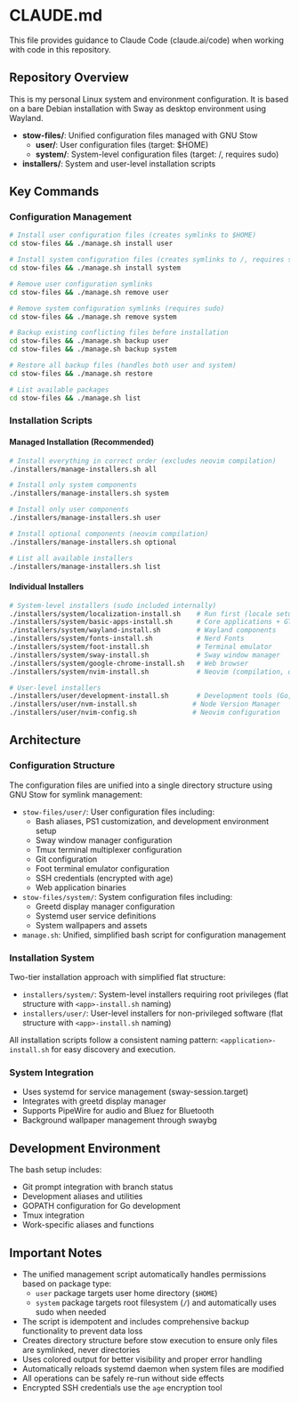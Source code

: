 # CLAUDE.md

This file provides guidance to Claude Code (claude.ai/code) when working with code in this repository.

## Repository Overview

This is my personal Linux system and environment configuration.
It is based on a bare Debian installation with Sway as desktop environment using Wayland.

- **stow-files/**: Unified configuration files managed with GNU Stow
  - **user/**: User configuration files (target: $HOME)
  - **system/**: System-level configuration files (target: /, requires sudo)
- **installers/**: System and user-level installation scripts

## Key Commands

### Configuration Management
```bash
# Install user configuration files (creates symlinks to $HOME)
cd stow-files && ./manage.sh install user

# Install system configuration files (creates symlinks to /, requires sudo)
cd stow-files && ./manage.sh install system

# Remove user configuration symlinks
cd stow-files && ./manage.sh remove user

# Remove system configuration symlinks (requires sudo)
cd stow-files && ./manage.sh remove system

# Backup existing conflicting files before installation
cd stow-files && ./manage.sh backup user
cd stow-files && ./manage.sh backup system

# Restore all backup files (handles both user and system)
cd stow-files && ./manage.sh restore

# List available packages
cd stow-files && ./manage.sh list
```

### Installation Scripts

#### Managed Installation (Recommended)
```bash
# Install everything in correct order (excludes neovim compilation)
./installers/manage-installers.sh all

# Install only system components
./installers/manage-installers.sh system

# Install only user components  
./installers/manage-installers.sh user

# Install optional components (neovim compilation)
./installers/manage-installers.sh optional

# List all available installers
./installers/manage-installers.sh list
```

#### Individual Installers
```bash
# System-level installers (sudo included internally)
./installers/system/localization-install.sh    # Run first (locale setup)
./installers/system/basic-apps-install.sh      # Core applications + GTK apps
./installers/system/wayland-install.sh         # Wayland components
./installers/system/fonts-install.sh           # Nerd Fonts
./installers/system/foot-install.sh            # Terminal emulator
./installers/system/sway-install.sh            # Sway window manager
./installers/system/google-chrome-install.sh   # Web browser
./installers/system/nvim-install.sh            # Neovim (compilation, optional)

# User-level installers
./installers/user/development-install.sh       # Development tools (Go, Rust, Python)
./installers/user/nvm-install.sh              # Node Version Manager
./installers/user/nvim-config.sh              # Neovim configuration
```

## Architecture

### Configuration Structure
The configuration files are unified into a single directory structure using GNU Stow for symlink management:
- `stow-files/user/`: User configuration files including:
  - Bash aliases, PS1 customization, and development environment setup
  - Sway window manager configuration
  - Tmux terminal multiplexer configuration
  - Git configuration
  - Foot terminal emulator configuration
  - SSH credentials (encrypted with age)
  - Web application binaries
- `stow-files/system/`: System configuration files including:
  - Greetd display manager configuration
  - Systemd user service definitions
  - System wallpapers and assets
- `manage.sh`: Unified, simplified bash script for configuration management

### Installation System
Two-tier installation approach with simplified flat structure:
- `installers/system/`: System-level installers requiring root privileges (flat structure with `<app>-install.sh` naming)
- `installers/user/`: User-level installers for non-privileged software (flat structure with `<app>-install.sh` naming)

All installation scripts follow a consistent naming pattern: `<application>-install.sh` for easy discovery and execution.

### System Integration
- Uses systemd for service management (sway-session.target)
- Integrates with greetd display manager
- Supports PipeWire for audio and Bluez for Bluetooth
- Background wallpaper management through swaybg

## Development Environment

The bash setup includes:
- Git prompt integration with branch status
- Development aliases and utilities
- GOPATH configuration for Go development
- Tmux integration
- Work-specific aliases and functions

## Important Notes

- The unified management script automatically handles permissions based on package type:
  - `user` package targets user home directory (`$HOME`)
  - `system` package targets root filesystem (`/`) and automatically uses sudo when needed
- The script is idempotent and includes comprehensive backup functionality to prevent data loss
- Creates directory structure before stow execution to ensure only files are symlinked, never directories
- Uses colored output for better visibility and proper error handling
- Automatically reloads systemd daemon when system files are modified
- All operations can be safely re-run without side effects
- Encrypted SSH credentials use the `age` encryption tool
